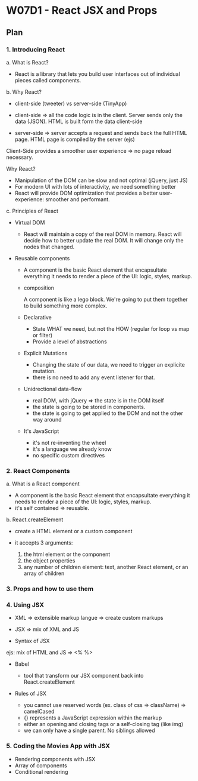 # W07D1 - React JSX and Props

## Plan

### 1. Introducing React
  a. What is React?

  - React is a library that lets you build user interfaces out of individual pieces called components.

  b. Why React?

  - client-side (tweeter) vs server-side (TinyApp)

  - client-side => all the code logic is in the client. Server sends only the data (JSON). HTML is built form the data client-side
  - server-side => server accepts a request and sends back the full HTML page. HTML page is compiled by the server (ejs)


  Client-Side provides a smoother user experience => no page reload necessary.

  Why React?

  - Manipulation of the DOM can be slow and not optimal (jQuery, just JS)
  - For modern UI with lots of interactivity, we need something better
  - React will provide DOM optimization that provides a better user-experience: smoother and performant.

  c. Principles of React

  - Virtual DOM
   
    - React will maintain a copy of the real DOM in memory. React will decide how to better update the real DOM. It will change only the nodes that changed.

  - Reusable components

    - A component is the basic React element that encapsultate everything it needs to render a piece of the UI: logic, styles, markup.

    - composition

      A component is like a lego block. We're going to put them together to build something more complex.

    - Declarative

        - State WHAT we need, but not the HOW (regular for loop vs map or filter)
        - Provide a level of abstractions

    - Explicit Mutations

      - Changing the state of our data, we need to trigger an explicite mutation.
      - there is no need to add any event listener for that.


    - Unidrectional data-flow

      - real DOM, with jQuery => the state is in the DOM itself
      - the state is going to be stored in components. 
      - the state is going to get applied to the DOM and not the other way around

    - It's JavaScript
      - it's not re-inventing the wheel
      - it's a language we already know
      - no specific custom directives

### 2. React Components
  a. What is a React component

   - A component is the basic React element that encapsultate everything it needs to render a piece of the UI: logic, styles, markup.
   - it's self contained => reusable.



  b. React.createElement

  - create a HTML element or a custom component
  - it accepts 3 arguments:

    1. the html element or the component
    2. the object properties
    3. any number of children element: text, another React element, or an array of children


### 3. Props and how to use them



### 4. Using JSX

  - XML => extensible markup langue => create custom markups
  - JSX => mix of XML and JS



  - Syntax of JSX

  ejs:
    mix of HTML and JS => <% %>


  - Babel

    - tool that transform our JSX component back into React.createElement

  - Rules of JSX

    - you cannot use reserved words (ex. class of css => className) => camelCased
    - {} represents a JavaScript expression within the markup
    - either an opening and closing tags or a self-closing tag (like img)
    - we can only have a single parent. No siblings allowed

### 5. Coding the Movies App with JSX

  - Rendering components with JSX
  - Array of components
  - Conditional rendering


